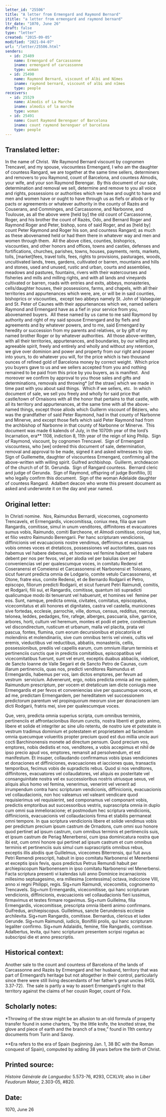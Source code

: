 ```yaml
---
letter_id: "25506"
title: "A letter from Ermengard and Raymond Bernard"
ititle: "a letter from ermengard and raymond bernard"
ltr_date: "1070, June 26"
draft: false
type: "letter"
created: "2015-09-05"
modified: "2021-04-07"
url: "/letter/25506.html"
senders:
  - id: 25489
    name: Ermengard of Carcassonne
    iname: ermengard of carcassonne
    type: woman
  - id: 25490
    name: Raymond Bernard, viscount of Albi and Nîmes 
    iname: raymond bernard, viscount of albi and nîmes 
    type: people
receivers:
  - id: 25529
    name: Almodis of La Marche
    iname: almodis of la marche
    type: woman
  - id: 25491
    name: Count Raymond Berenguer of Barcelona
    iname: count raymond berenguer of barcelona
    type: people
---
```

<h2> Translated letter:</h2><p>In the name of Christ.&nbsp; We Raymond Bernard viscount by cognomen Trencavel, and my spouse, viscountess Ermengard, I who am the daughter of countess Rangard, we are together at the same time sellers, determiners and removers to you Raymond, count of Barcelona, and countess Almodis, your wife, and your son Raymond Berengar.&nbsp; By this document of our sale, determination and removal we sell, determine and remove to you all voice and rights, possessions or authorities which we have and ought to have and men and women have or ought to have through us as fiefs or allods or by pacts or agreements or whatever authority in the county of Razès and Couserans, and Comminges, and Carcassonne, and Narbonne, and Toulouse, as all the above were [held by] the old count of Carcassonne, Roger, and his brother the count of Razès, Odo, and Bernard Roger and Raymond Roger and Peter, bishop, sons of said Roger, and as [held by] count Peter Raymond and Roger his son, and countess Rangard; as much as these abovenamed held or had them there in whatever way and men and women through them.&nbsp; All the above cities, counties, bishoprics, viscounties, and other honors and offices, towns and castles, defenses and fortifications, churches, parishes, towns, houses, payments, rents, markets, tolls, [market]fees, travel tolls, fees, rights to provisions, pasturages, woods, uncultivated lands, trees, gardens, cultivated or barren, mountains and hills and stones, used and unused, rustic and urban, courts and assemblies, meadows and pastures, fountains, rivers with their watercourses and fisheries and mills and milling rights, and with all lands and vineyards cultivated or barren, roads with entries and exits, abbeys, monasteries, cells/daughter houses, their possessions, farms, and chapels, with all their territories and appurtenances which were, are, or will be in said counties, bishoprics or viscounties,&nbsp; except two abbeys namely St. John of Valseguier and St. Peter of Caunes with their appurtenances which we, named sellers Raymond and Ermengard have as a fief in your service from you, abovenamed buyers.&nbsp; All these named by us came to me said Raymond by authority and right of my said spouse Ermengard and by fiefs and agreements and by whatever powers, and to me, said Ermengard by heredity or succession from my parents and relatives, or by gift of my named brother Roger or by whatever authorities.&nbsp; All those above-written, with all their territories, appurtenances, and boundaries, by our willing and agreeable spirit, freely and entirely and wholly and without any retention, we give over dominion and power and property from our right and power into yours, to do whatever you will, for the price which is two thousand ounces of refined gold of Barcelona money by correct weight.&nbsp; Which price you buyers gave to us and we sellers accepted from you and nothing remained to be paid from this price by you buyers, as is manifest.&nbsp; And moreover we confirm by approval to you those sales and gifts and determinations, removals and throwing* [of the straw] which we made in time past with you about said things.&nbsp; Which if we sellers, etc.&nbsp; In which document of sale, we sell you freely and wholly for said price that castle/town of Ornaisons with all the honor that pertains to that castle, with all its territory and appurtenances, at the same time with all the above-named things, except those allods which Guillerm viscount of Béziers, who was the grandfather of said Peter Raymond, had in that county of Narbonne and Minerve, and except those fiefs which said Peter Raymond had from the archbishop of Narbonne in that county of Narbonne or Minerve.&nbsp; This document was made 6 kalends of July, in the 1070th year of the lord’s Incarnation, era** 1108, indiction 8, 11th year of the reign of king Philip.&nbsp; Sign of Raymond, viscount, by cognomen Trencavel.&nbsp; Sign of Ermengard viscountess, who [we] ordered this document of sale, determination, removal and approval to be made, signed it and asked witnesses to sign.&nbsp; Sign of Guillemette, daughter of viscountess Ermengard, confirming all the above-written with willing spirit. Guifred archbishop.&nbsp; Guillerm, archdeacon of the church of of St. Gerunda.&nbsp; Sign of Rangard countess.&nbsp; Bernard cleric and judge of Gerunda.&nbsp; Sign of Raymond, offspring of judge Bonifilio, [I] who legally confirm this document.&nbsp; Sign of the woman Adelaide daughter of countess Rangard.&nbsp; Adalbert deacon who wrote this present document as asked and underwrote it on the day and year named.</p><h2 class="mt-4"> Original letter:</h2><p>In Christi nomine.&nbsp; Nos, Raimundus Bernardi, vicecomes, cognomento Trencavels, et Ermengardis, vicecomitissa, coniux mea, filia que sum Rangardis, comitisse, simul in unum venditores, diffinitores et evacuatores sumus vobis, Raimundo, comiti Barcheone, et Almodi comitisse, coniugi tue, et filio vestro Raimundo Berengarii. Per hanc scripturam vendicionis, diffinicionis vel evacuacionis nostre vendimus, deffinimus et evacuamus vobis omnes voces et dretaticos, possessiones vel auctoritates, quas nos habemus vel habere debemus, et homines vel femine habent vel habere debent per nos per fevos, vel per alodia vel per baiulias sive per conveniencias vel per qualescumque voces, in comitatu Redensi et Coseranensi et Comeiensi et Carcassonensi et Narbonensi et Tolosano, sicut fuerunt predicta omnia de Lodgario, comite vetulo Carcassonensi, et Otone, fratre eius, comite Redensi, et de Bernardo Rodgarii et Petro, episcopo, filiorum predicti Rodgarii, et sicut fuerunt Petri Raimundi, comitis, et Rodgarii, filii sui, et Rangardis, comitisse, quantum isti supradicti qualicumque modo ibi tenuerunt vel habuerunt, et homines vel &nbsp;femine per eos. Sunt, namque, predicta omnia, civitates, comitatus, episcopatus, vicecomitatus et alii honores et dignitates, castra vel castella, municiones sive fortedas, ecclesie, parrochie, ville, domus, census, redditus, mercata, telonea, leddes, pedadges, fire, rafege, alberges, pascuaria, silve, garrice, arbores, horti, cultum vel heremum, montes et podii et petre, condirectum vel discondirectum, rusticum et urbanum, malla vel placita, prata vel pascua, fontes, flumina, cum eorum decursionibus et piscatoriis et molendinis et molendinariis, sive cum omnibus terris vel vineis, cultis vel eremis, vieductibus vel reductibus, abbatiis, monasteriis, cellis, possessionibus, prediis vel capellis earum, cum omnium illarum terminis et pertinenciis cunctis que in predictis comitatibus, episcopatibus vel&nbsp; vicecomitatibus fuerunt, sunt vel erunt, exceptis duabus abbaciis, vide­licet, de Sancto Ioanne de Valle Segarii et de Sancto Petro de Caunas, cum illarum pertinenciis, quas nos, predicti venditores Raimundus et Ermengardis, habemus per vos, iam dictos emptores, per fevum ad vestrum&nbsp; servicium. Advenerunt, ergo, nobis predicta omnia ad me quidem, Raimundum prescriptum, per vocem et dretaticum iam dicte coniugis mee Ermengardis et per fevos et conveniencias sive per quascumque voces, et ad me, predictam Ermengardem, per hereditatem vel successionem predictorum parentum vel propinquorum meorum sive per donacionem iam dicti Rodgarii, fratris mei, sive per qualescumque voces.</p><p>Que, vero, predicta omnia superius scripta, cum omnibus terminis, pertinenciis et affrontacionibus illorum cunctis, nostra libenti et grato animo, libere et solide et integriter ac sine ullo retentu, de nostro iure et potestate in vestrum tradimus dominium et potestatem et proprietatem ad faciendum omnia quecumque volueritis propter precium quod est duo millia uncie auri cocti Barchinonensis monete ad directum pensum. Quod precium vos, emptores, nobis dedistis et nos, venditores, a vobis accepimus et nihil de ipso precio apud vos, emptores, remansit ad persolvendum, et est manifestum. Et insuper, collaudando confirmamus vobis ipsas vendiciones et donaciones et diffiniciones, evacuaciones et iacciones quas, transactis temporibus, fecimus vobis de supradictis rebus. Quod si nos venditores, diffinitores, evacuatores vel collaudatores, vel aliquis ex posteritate vel consanguinitate nostra vel ex successioribus nostris utriusque sexus, vel aliquis alius homo vel femina, venerimus, venerint vel venerit ad irrumpendum contra hanc scripturam vendicionis, diffinicionis, evacuacionis vel collaudacionis, non hoc valeamus vel valeant vendicare quod requisierimus vel requisierint, sed componamus vel componant vobis, predictis emptoribus aut successoribus vestris, suprascripta omnia in duplo cum omni sua inmelioracione; et postmodum hec scriptura vendicionis, diffinicionis, evacuacionis vel collaudacionis firma et stabilis permaneat omni tempore. In qua scriptura vendicionis libere et solide vendimus vobis per predictum precium ipsum castrum de Ornadons, cum omni suo honore quod pertinet ad ipsum castrum, cum omnibus terminis et pertinenciis suis, et ipsum castrum de Periag Menerbensi, cum ipsa dominicatura nostra que ibi est, cum omni honore qui pertinet ad ipsum castrum et cum omnibus terminis et pertinenciis suis simul cum suprascriptis omnibus rebus, exceptis illis alodiis que Guillelmus, vicecomes Biterrensis, qui fuit avus Petri Remendi prescripti, habuit in ipso comitatu Narbonensi et Menerbensi et exceptis ipsis fevis, quos predictus Petrus Remundi habuit per archiepiscopum Narbonensem in ipso comitatu Narbonensi vel Menerbensi. Facta scriptura presenti vi kalendas iulii anno Dominice incarnacionis millesimo septuagesimo, era millesima [centessima] octava, indiccione VIII, anno xi regni Philippi, regis. Sig+num Raimundi, vicecomitis, cognomento Trencavels. Sig+num Ermengardis, vicecomitisse, qui hanc scripturam vendicionis, diffinicionis, evacuacionis vel collaudacionis fieri iussimus, firmavimus et testes firmare rogavimus. Sig+num Guillelma, filia Ermengardis, vicecomitisse, prescripta omnia libenti animo confirmans. Guifredus, archiepiscopus. Guillelmus, sancte Gerundensis ecclesie archilevita. Sig+num Rangardis, comitisse. Bernardus, clericus et iudex Gerunde. Sig+num Raimundi, iudicis, Bonifilii prolis, qui hanc scripturam legaliter confirmo. Sig+num Adalaidis, femine, filie Rangardis, comitisse. Adalbertus, levita, qui hanc scripturam presentem scripsi rogatus ac subscripsi die et anno prescriptis.&nbsp;</p><h2 class="mt-4"> Historical context:</h2><p>Another sale to the count and countess of Barcelona of the lands of Carcassonne and Razès by Ermengard and her husband, territory that was part of Ermengard’s heritage but not altogether in their control, particularly since there were still living descendants of her father’s great uncles (HGL 3.37-72).&nbsp; The sale is partly a way to assert Ermengard’s right to that territory against the claims of her cousin Roger, count of Foix.</p><h2 class="mt-4"> Scholarly notes:</h2><p>*Throwing of the straw might be an allusion to an old formula of property transfer found in some charters, “by the little knife, the knotted straw, the glove and piece of earth and the branch of a tree,” found in 11th century documents from Turin and Savoy.&nbsp;</p><p>**Era refers to the era of Spain (beginning Jan. 1, 38 BC with the Roman conquest of Spain), computed by adding 38 years before the birth of Christ.</p><h2 class="mt-4"> Printed source:</h2><p><i>Histoire Générale de Languedoc</i> 5.573-76, #293, CCXLVII; also in <em>Liber Feudorum Maior,</em> 2.303-05, #820.</p><h2 class="mt-4"> Date:</h2>1070, June 26